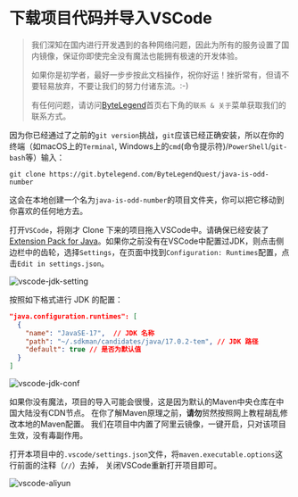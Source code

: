 # 下载项目代码并导入VSCode

> 我们深知在国内进行开发遇到的各种网络问题，因此为所有的服务设置了国内镜像，保证你即使完全没有魔法也能拥有极速的开发体验。
>
> 如果你是初学者，最好一步步按此文档操作，祝你好运！挫折常有，但请不要轻易放弃，不要让我们的努力付诸东流。:-)
>
> 有任何问题，请访问[ByteLegend](https://bytelegend.com)首页右下角的`联系 & 关于`菜单获取我们的联系方式。

因为你已经通过了之前的`git version`挑战，`git`应该已经正确安装，所以在你的终端（如macOS上的`Terminal`, Windows上的`cmd`(命令提示符)/`PowerShell`/`git-bash`等）输入：

`git clone https://git.bytelegend.com/ByteLegendQuest/java-is-odd-number`

这会在本地创建一个名为`java-is-odd-number`的项目文件夹，你可以把它移动到你喜欢的任何地方去。

打开`VSCode`，将刚才 Clone 下来的项目拖入VSCode中。请确保已经安装了
[Extension Pack for Java](https://marketplace.visualstudio.com/items?itemName=vscjava.vscode-java-pack)。如果你之前没有在VSCode中配置过JDK，则点击侧边栏中的齿轮，选择`Settings`，在页面中找到`Configuration: Runtimes`配置，点击`Edit in settings.json`。

![vscode-jdk-setting](../vscode-jdk-setting.png)

按照如下格式进行 JDK 的配置：

```json
"java.configuration.runtimes": [
  {
    "name": "JavaSE-17",  // JDK 名称
    "path": "~/.sdkman/candidates/java/17.0.2-tem", // JDK 路径
    "default": true // 是否为默认值
  }
]
```

![vscode-jdk-conf](../vscode-jdk-conf.png)

如果你没有魔法，项目的导入可能会很慢，这是因为默认的Maven中央仓库在中国大陆没有CDN节点。
在你了解Maven原理之前，**请勿**贸然按照网上教程胡乱修改本地的Maven配置。
我们在项目中内置了阿里云镜像，一键开启，只对该项目生效，没有毒副作用。

打开本项目中的`.vscode/settings.json`文件，将`maven.executable.options`这行前面的注释（`//`）去掉，
关闭VSCode重新打开项目即可。

![vscode-aliyun](./vscode-aliyun.png)
